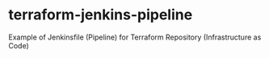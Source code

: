 # terraform-jenkins-pipeline
Example of Jenkinsfile (Pipeline) for Terraform Repository (Infrastructure as Code)

